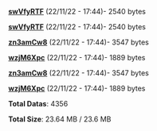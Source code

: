 [**swVfyRTF**](/data/swVfyRTF.txt) (22/11/22 - 17:44)- 2540 bytes

[**swVfyRTF**](/data/swVfyRTF.txt) (22/11/22 - 17:44)- 2540 bytes

[**zn3amCw8**](/data/zn3amCw8.txt) (22/11/22 - 17:44)- 3547 bytes

[**wzjM6Xpc**](/data/wzjM6Xpc.txt) (22/11/22 - 17:44)- 1889 bytes

[**zn3amCw8**](/data/zn3amCw8.txt) (22/11/22 - 17:44)- 3547 bytes

[**wzjM6Xpc**](/data/wzjM6Xpc.txt) (22/11/22 - 17:44)- 1889 bytes

**Total Datas**: 4356

**Total Size**: 23.64 MB / 23.6 MB